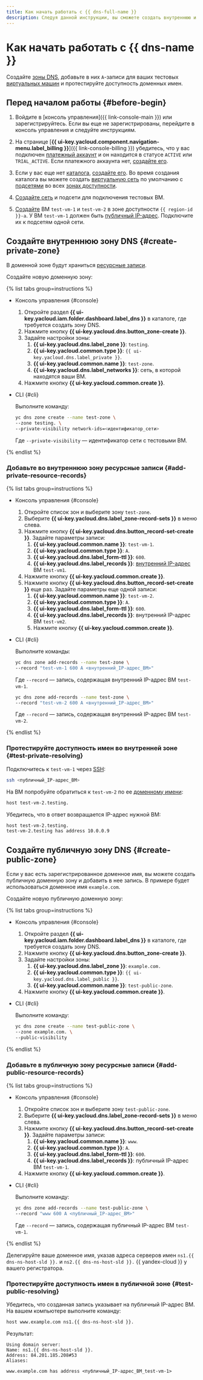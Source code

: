 ```yaml
---
title: Как начать работать с {{ dns-full-name }}
description: Следуя данной инструкции, вы сможете создать внутреннюю и публичную зоны DNS.
---
```


# Как начать работать с {{ dns-name }}


Создайте [зоны DNS](concepts/dns-zone.md), добавьте в них `A`-записи для ваших тестовых [виртуальных машин](../compute/concepts/vm.md) и протестируйте доступность доменных имен.

## Перед началом работы {#before-begin}

1. Войдите в [консоль управления]({{ link-console-main }}) или зарегистрируйтесь. Если вы еще не зарегистрированы, перейдите в консоль управления и следуйте инструкциям.


1. На странице [**{{ ui-key.yacloud.component.navigation-menu.label_billing }}**]({{ link-console-billing }}) убедитесь, что у вас подключен [платежный аккаунт](../billing/concepts/billing-account.md) и он находится в статусе `ACTIVE` или `TRIAL_ACTIVE`. Если платежного аккаунта нет, [создайте его](../billing/quickstart/index.md#create_billing_account).


1. Если у вас еще нет [каталога](../resource-manager/concepts/resources-hierarchy.md#folder), [создайте его](../resource-manager/operations/folder/create.md). Во время создания каталога вы можете создать [виртуальную сеть](../vpc/concepts/network.md#network) по умолчанию с [подсетями](../vpc/concepts/network.md#subnet) во всех [зонах доступности](../overview/concepts/geo-scope.md).
1. [Создайте сеть](../vpc/quickstart.md) и подсети для подключения тестовых ВМ.
1. [Создайте](../compute/operations/vm-create/create-linux-vm.md) ВМ `test-vm-1` и `test-vm-2` в зоне доступности `{{ region-id }}-a`. У ВМ `test-vm-1` должен быть [публичный IP-адрес](../vpc/concepts/address.md#public-addresses). Подключите их к подсетям одной сети.

## Создайте внутреннюю зону DNS {#create-private-zone}

В доменной зоне будут храниться [ресурсные записи](concepts/resource-record.md).

Создайте новую доменную зону:

{% list tabs group=instructions %}

- Консоль управления {#console}

  1. Откройте раздел **{{ ui-key.yacloud.iam.folder.dashboard.label_dns }}** в каталоге, где требуется создать зону DNS.
  1. Нажмите кнопку **{{ ui-key.yacloud.dns.button_zone-create }}**.
  1. Задайте настройки зоны:
     1. **{{ ui-key.yacloud.dns.label_zone }}**: `testing`.
     1. **{{ ui-key.yacloud.common.type }}**: `{{ ui-key.yacloud.dns.label_private }}`.
     1. **{{ ui-key.yacloud.common.name }}**: `test-zone`.
     1. **{{ ui-key.yacloud.dns.label_networks }}**: сеть, в которой находятся ваши ВМ. 
  1. Нажмите кнопку **{{ ui-key.yacloud.common.create }}**.

- CLI {#cli}

  Выполните команду:

  ```bash
  yc dns zone create --name test-zone \
  --zone testing. \
  --private-visibility network-ids=<идентификатор_сети>
  ```

  Где `--private-visibility` — идентификатор сети с тестовыми ВМ.

{% endlist %}

### Добавьте во внутреннюю зону ресурсные записи {#add-private-resource-records}

{% list tabs group=instructions %}

- Консоль управления {#console}

  1. Откройте список зон и выберите зону `test-zone`.
  1. Выберите **{{ ui-key.yacloud.dns.label_zone-record-sets }}** в меню слева.
  1. Нажмите кнопку **{{ ui-key.yacloud.dns.button_record-set-create }}**. Задайте параметры записи:
     1. **{{ ui-key.yacloud.common.name }}**: `test-vm-1`.
     1. **{{ ui-key.yacloud.common.type }}**: `А`.
     1. **{{ ui-key.yacloud.dns.label_form-ttl }}**: `600`.
     1. **{{ ui-key.yacloud.dns.label_records }}**: [внутренний IP-адрес](../vpc/concepts/address.md#internal-addresses) ВМ `test-vm1`.
  1. Нажмите кнопку **{{ ui-key.yacloud.common.create }}**.
  1. Нажмите кнопку **{{ ui-key.yacloud.dns.button_record-set-create }}** еще раз. Задайте параметры еще одной записи:
     1. **{{ ui-key.yacloud.common.name }}**: `test-vm-2`.
     1. **{{ ui-key.yacloud.common.type }}**: `А`.
     1. **{{ ui-key.yacloud.dns.label_form-ttl }}**: `600`.
     1. **{{ ui-key.yacloud.dns.label_records }}**: внутренний IP-адрес ВМ `test-vm2`.
     1. Нажмите кнопку **{{ ui-key.yacloud.common.create }}**.

- CLI {#cli}

  Выполните команды:

  ```bash
  yc dns zone add-records --name test-zone \
  --record "test-vm-1 600 A <внутренний_IP-адрес_ВМ>"
  ```

  Где `--record` — запись, содержащая внутренний IP-адрес ВМ `test-vm-1`.

  ```bash
  yc dns zone add-records --name test-zone \
  --record "test-vm-2 600 A <внутренний_IP-адрес_ВМ>"
  ```

  Где `--record` — запись, содержащая внутренний IP-адрес ВМ `test-vm-2`.

{% endlist %}

### Протестируйте доступность имен во внутренней зоне {#test-private-resolving}

Подключитесь к `test-vm-1` через [SSH](../glossary/ssh-keygen.md):

```bash
ssh <публичный_IP-адрес_ВМ>
```

На ВМ попробуйте обратиться к `test-vm-2` по ее [доменному имени](../vpc/concepts/address.md#fqdn):

```bash
host test-vm-2.testing.
```

Убедитесь, что в ответ возвращается IP-адрес нужной ВМ:

```bash
host test-vm-2.testing.
test-vm-2.testing has address 10.0.0.9
```

## Создайте публичную зону DNS {#create-public-zone}

Если у вас есть зарегистрированное доменное имя, вы можете создать публичную доменную зону и добавить в нее запись. В примере будет использоваться доменное имя `example.com`.

Создайте новую публичную доменную зону:

{% list tabs group=instructions %}

- Консоль управления {#console}

  1. Откройте раздел **{{ ui-key.yacloud.iam.folder.dashboard.label_dns }}** в каталоге, где требуется создать зону DNS.
  1. Нажмите кнопку **{{ ui-key.yacloud.dns.button_zone-create }}**.
  1. Задайте настройки зоны:
     1. **{{ ui-key.yacloud.dns.label_zone }}**: `example.com.`
     1. **{{ ui-key.yacloud.common.type }}**: `{{ ui-key.yacloud.dns.label_public }}`.
     1. **{{ ui-key.yacloud.common.name }}**: `test-public-zone`.
  1. Нажмите кнопку **{{ ui-key.yacloud.common.create }}**.

- CLI {#cli}

  Выполните команду:

  ```bash
  yc dns zone create --name test-public-zone \
  --zone example.com. \
  --public-visibility
  ```

{% endlist %}

### Добавьте в публичную зону ресурсные записи {#add-public-resource-records}

{% list tabs group=instructions %}

- Консоль управления {#console}

  1. Откройте список зон и выберите зону `test-public-zone`.
  1. Выберите **{{ ui-key.yacloud.dns.label_zone-record-sets }}** в меню слева.
  1. Нажмите кнопку **{{ ui-key.yacloud.dns.button_record-set-create }}**. Задайте параметры записи:
     1. **{{ ui-key.yacloud.common.name }}**: `www`.
     1. **{{ ui-key.yacloud.common.type }}**: `А`.
     1. **{{ ui-key.yacloud.dns.label_form-ttl }}**: `600`.
     1. **{{ ui-key.yacloud.dns.label_records }}**: публичный IP-адрес ВМ `test-vm-1`.
  1. Нажмите кнопку **{{ ui-key.yacloud.common.create }}**.

- CLI {#cli}

  Выполните команду:

  ```bash
  yc dns zone add-records --name test-public-zone \
  --record "www 600 A <публичный_IP-адрес_ВМ>"
  ```

  Где `--record` — запись, содержащая публичный IP-адрес ВМ `test-vm-1`.

{% endlist %}

Делегируйте ваше доменное имя, указав адреса серверов имен `ns1.{{ dns-ns-host-sld }}.` и `ns2.{{ dns-ns-host-sld }}.` {{ yandex-cloud }} у вашего регистратора.

### Протестируйте доступность имен в публичной зоне {#test-public-resolving}

Убедитесь, что созданная запись указывает на публичный IP-адрес ВМ. На вашем компьютере выполните команду:

```bash
host www.example.com ns1.{{ dns-ns-host-sld }}.
```

Результат:

```text
Using domain server:
Name: ns1.{{ dns-ns-host-sld }}.
Address: 84.201.185.208#53
Aliases:

www.example.com has address <публичный_IP-адрес_ВМ_test-vm-1>
```